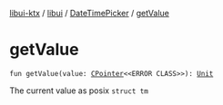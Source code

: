 [libui-ktx](../../index.md) / [libui](../index.md) / [DateTimePicker](index.md) / [getValue](./get-value.md)

# getValue

`fun getValue(value: `[`CPointer`](../../kotlinx.cinterop/-c-pointer/index.md)`<<ERROR CLASS>>): `[`Unit`](https://kotlinlang.org/api/latest/jvm/stdlib/kotlin/-unit/index.html)

The current value as posix `struct tm`

